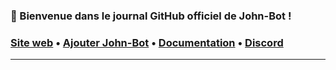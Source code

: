 ### 👋 Bienvenue dans le journal GitHub officiel de John-Bot !
### [Site web](https://johnbot.app) • [Ajouter John-Bot](https://add.johnbot.app) • [Documentation](https://help.johnbot.app) • [Discord](https://discord.gg/abePbS7QKY)
---

